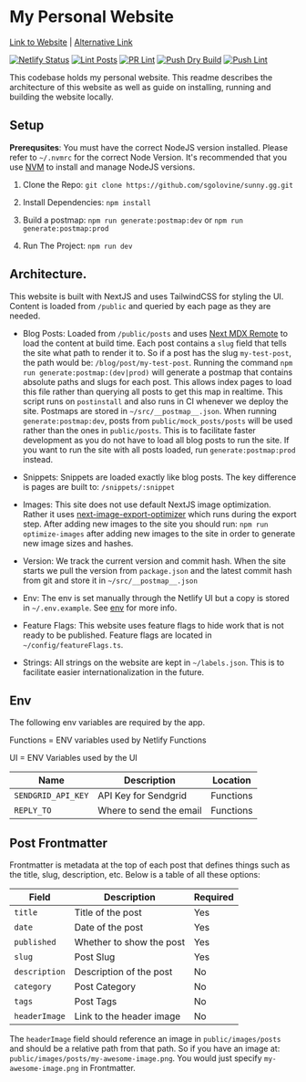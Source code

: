 # My Personal Website

[Link to Website](https://sunny.gg) | [Alternative Link](https://sunnygolovine.com)

[![Netlify Status](https://api.netlify.com/api/v1/badges/2fc2a46c-2040-43d7-a58e-62b74b6ec549/deploy-status)](https://app.netlify.com/sites/sunnygg/deploys)
[![Lint Posts](https://github.com/sgolovine/sunny.gg/actions/workflows/lint-posts.yml/badge.svg)](https://github.com/sgolovine/sunny.gg/actions/workflows/lint-posts.yml)
[![PR Lint](https://github.com/sgolovine/sunny.gg/actions/workflows/lint-site.yml/badge.svg)](https://github.com/sgolovine/sunny.gg/actions/workflows/lint-site.yml)
[![Push Dry Build](https://github.com/sgolovine/sunny.gg/actions/workflows/push-dry-build.yml/badge.svg)](https://github.com/sgolovine/sunny.gg/actions/workflows/push-dry-build.yml)
[![Push Lint](https://github.com/sgolovine/sunny.gg/actions/workflows/push-lint.yml/badge.svg)](https://github.com/sgolovine/sunny.gg/actions/workflows/push-lint.yml)

This codebase holds my personal website. This readme describes the architecture of this website as well as guide on installing, running and building the website locally.

## Setup

**Prerequsites**: You must have the correct NodeJS version installed. Please refer to `~/.nvmrc` for the correct Node Version. It's recommended that you use [NVM](https://github.com/nvm-sh/nvm) to install and manage NodeJS versions.

1. Clone the Repo: `git clone https://github.com/sgolovine/sunny.gg.git`

2. Install Dependencies: `npm install`

3. Build a postmap: `npm run generate:postmap:dev` or `npm run generate:postmap:prod`

4. Run The Project: `npm run dev`

## Architecture.

This website is built with NextJS and uses TailwindCSS for styling the UI. Content is loaded from `/public` and queried by each page as they are needed.

- Blog Posts: Loaded from `/public/posts` and uses [Next MDX Remote](https://github.com/hashicorp/next-mdx-remote) to load the content at build time. Each post contains a `slug` field that tells the site what path to render it to. So if a post has the slug `my-test-post`, the path would be: `/blog/post/my-test-post`. Running the command `npm run generate:postmap:(dev|prod)` will generate a postmap that contains absolute paths and slugs for each post. This allows index pages to load this file rather than querying all posts to get this map in realtime. This script runs on `postinstall` and also runs in CI whenever we deploy the site. Postmaps are stored in `~/src/__postmap__.json`. When running `generate:postmap:dev`, posts from `public/mock_posts/posts` will be used rather than the ones in `public/posts`. This is to facilitate faster development as you do not have to load all blog posts to run the site. If you want to run the site with all posts loaded, run `generate:postmap:prod` instead.

- Snippets: Snippets are loaded exactly like blog posts. The key difference is pages are built to: `/snippets/:snippet`

- Images: This site does not use default NextJS image optimization. Rather it uses [next-image-export-optimizer](https://www.npmjs.com/package/next-image-export-optimizer) which runs during the export step. After adding new images to the site you should run: `npm run optimize-images` after adding new images to the site in order to generate new image sizes and hashes.

- Version: We track the current version and commit hash. When the site starts we pull the version from `package.json` and the latest commit hash from git and store it in `~/src/__postmap__.json`

- Env: The env is set manually through the Netlify UI but a copy is stored in `~/.env.example`. See [env](#env) for more info.

- Feature Flags: This website uses feature flags to hide work that is not ready to be published. Feature flags are located in `~/config/featureFlags.ts`.

- Strings: All strings on the website are kept in `~/labels.json`. This is to facilitate easier internationalization in the future.

## Env

The following env variables are required by the app.

Functions = ENV variables used by Netlify Functions

UI = ENV Variables used by the UI

| Name               | Description             | Location  |
| ------------------ | ----------------------- | --------- |
| `SENDGRID_API_KEY` | API Key for Sendgrid    | Functions |
| `REPLY_TO`         | Where to send the email | Functions |

## Post Frontmatter

Frontmatter is metadata at the top of each post that defines things such as the title, slug, description, etc. Below is a table of all these options:

| Field         | Description              | Required |
| ------------- | ------------------------ | -------- |
| `title`       | Title of the post        | Yes      |
| `date`        | Date of the post         | Yes      |
| `published`   | Whether to show the post | Yes      |
| `slug`        | Post Slug                | Yes      |
| `description` | Description of the post  | No       |
| `category`    | Post Category            | No       |
| `tags`        | Post Tags                | No       |
| `headerImage` | Link to the header image | No       |

The `headerImage` field should reference an image in `public/images/posts` and should be a relative path from that path. So if you have an image at: `public/images/posts/my-awesome-image.png`. You would just specify `my-awesome-image.png` in Frontmatter.
